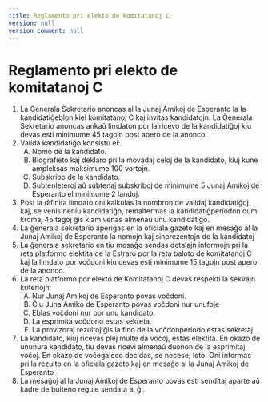 ```yaml
---
title: Reglamento pri elekto de komitatanoj C
version: null
version_comment: null
---
```


Reglamento pri elekto de komitatanoj C
======================================

<ol>
	<li>La Ĝenerala Sekretario anoncas al la Junaj Amikoj de Esperanto la la kandidatiĝeblon kiel komitatanoj C kaj invitas kandidatojn. La Ĝenerala Sekretario anoncas ankaŭ limdaton por la ricevo de la kandidatiĝoj kiu devas esti minimume 45 tagojn post apero de la anonco.</li>
	<li>
		Valida kandidatiĝo konsistu el:
		<ol type="A">
			<li>Nomo de la kandidato.</li>
			<li>Biografieto kaj deklaro pri la movadaj celoj de la kandidato, kiuj kune ampleksas maksimume 100 vortojn.</li>
			<li>Subskribo de la kandidato.</li>
			<li>Subtenleteroj aŭ subtenaj subskriboj de minimume 5 Junaj Amikoj de Esperanto el minimume 2 landoj.</li>
		</ol>
	</li>
	<li>Post la difinita limdato oni kalkulas la nombron de validaj kandidatiĝoj kaj, se venis neniu kandidatiĝo, remalfermas la kandidatiĝperiodon dum kromaj 45 tagoj ĝis kiam venas almenaŭ unu kandidatiĝo.</li>
	<li>La ĝenerala sekretario aperigas en la oficiala gazeto kaj en mesaĝo al la Junaj Amikoj de Esperanto la nomojn kaj sinprezentojn de la kandidatoj</li>
	<li>La ĝenerala sekretario en tiu mesaĝo sendas detalajn informojn pri la reta platformo elektita de la Estraro por la reta baloto de komitatanoj C kaj la limdato por voĉdoni kiu devas esti minimume 15 tagojn post apero de la anonco.</li>
	<li>
		La reta platformo por elekto de Komitatanoj C devas respekti la sekvajn kriteriojn:
		<ol type="A">
			<li>Nur Junaj Amikoj de Esperanto povas voĉdoni.</li>
			<li>Ĉiu Juna Amiko de Esperanto povas voĉdoni nur unufoje</li>
			<li>Eblas voĉdoni nur por unu kandidato.</li>
			<li>La esprimita voĉdono estas sekreta.</li>
			<li>La provizoraj rezultoj ĝis la fino de la voĉdonperiodo estas sekretaj.</li>
		</ol>
	</li>
	<li>La kandidato, kiuj ricevas plej multe da voĉoj, estas elektita. En okazo de ununura kandidato, tiu devas ricevi almenaŭ duonon de la esprimitaj voĉoj. En okazo de voĉegaleco decidas, se necese, loto. Oni informas pri la rezulto en la oficiala gazeto kaj en mesaĝo al la Junaj Amikoj de Esperanto</li>
	<li>La mesaĝoj al la Junaj Amikoj de Esperanto povas esti senditaj aparte aŭ kadre de bulteno regule sendata al ĝi.</li>
</ol>
